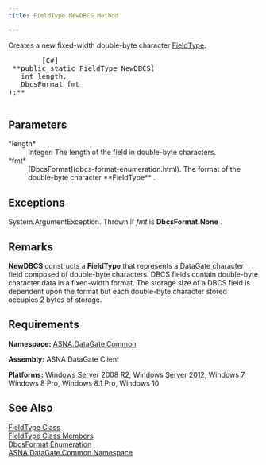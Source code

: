 ```yaml
---
title: FieldType.NewDBCS Method

---
```


Creates a new fixed-width double-byte character [FieldType](field-type-class.html).
<pre class="prettyprint">        <span class="lang">[C#]</span>
 **public static FieldType NewDBCS(<br />   int length,<br />   DbcsFormat fmt<br />);** 
      </pre>

## Parameters

<dl>
        <dt>
 *length* 
        </dt>
        <dd>Integer.  The length of the field in double-byte characters. </dd>
        <dt>
 *fmt* 
        </dt>
        <dd>
[DbcsFormat](dbcs-format-enumeration.html).  The format of the 
								double-byte character **FieldType** .
							</dd>
</dl>

## Exceptions

System.ArgumentException. Thrown if *fmt* is **DbcsFormat.None** .
## Remarks

**NewDBCS** constructs a **FieldType** that represents a DataGate character field composed of double-byte characters. DBCS fields contain double-byte character data in a fixed-width format. The storage size of a DBCS field is dependent upon the format but each double-byte character stored occupies 2 bytes of storage. 
## Requirements

**Namespace:** [ASNA.DataGate.Common](datagate-common-namespace.html)

<span> **Assembly:** ASNA DataGate Client</span> 

**Platforms:** Windows Server 2008 R2, Windows Server 2012, Windows 7, Windows 8 Pro, Windows 8.1 Pro, Windows 10
## See Also


[FieldType Class](field-type-class.html)
      <br />
[FieldType Class Members](field-type-members.html)
      <br />
[DbcsFormat Enumeration](dbcs-format-enumeration.html)
      <br />
[ASNA.DataGate.Common Namespace](datagate-common-namespace.html)


